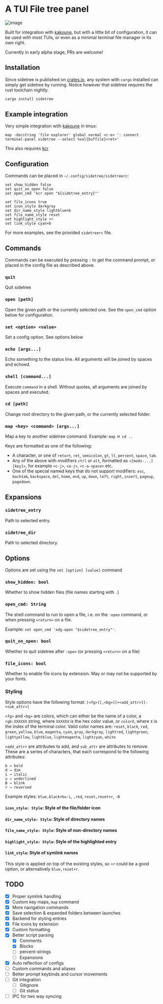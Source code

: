 # A TUI File tree panel
![image](https://user-images.githubusercontent.com/3133596/128500582-5682d56c-7f26-4aa1-a3a5-33a0158fcddb.png)

Built for integration with [kakoune](https://github.com/mawww/kakoune), but with a little
bit of configuration, it can be used with most TUIs, or even as a minimal
terminal file manager in its own right.

Currently in early alpha stage, PRs are welcome!

## Installation

Since sidetree is published on [crates.io](https://crates.io/crates/sidetree),
any system with `cargo` installed can simply get sidetree by running. Notice however that sidetree 
requires the rust toolchain nightly.
```sh
cargo install sidetree
```

## Example integration

Very simple integration with [kakoune](https://github.com/mawww/kakoune) in tmux:

```kak
map -docstring 'file explorer' global normal <c-e> ': connect terminal-panel sidetree --select %val{buffile}<ret>'
```

This also requires [kcr](https://github.com/alexherbo2/kakoune.cr)

## Configuration

Commands can be placed in `~/.config/sidetree/sidetreerc`:
```
set show_hidden false
set quit_on_open false
set open_cmd 'kcr open "${sidetree_entry}"'

set file_icons true
set icon_style darkgray
set dir_name_style lightblue+b
set file_name_style reset
set highlight_style +r
set link_style cyan+b
```

For more examples, see the provided `sidetreerc` file.

## Commands

Commands can be executed by pressing `:` to get the command prompt, or placed in
the config file as described above.

### `quit`
Quit sidetree

### `open [path]`
Open the given path or the currently selected one. See the `open_cmd` option
below for configuration.

### `set <option> <value>`
Set a config option. See options below

### `echo [args...]`
Echo something to the status line. All arguments will be joined by spaces and
echoed.

### `shell [command...]`
Execute `command` in a shell. Without quotes, all arguments are joined by spaces and
executed. 

### `cd [path]`
Change root directory to the given path, or the currently selected folder.

### `map <key> <command> [args...]`
Map a key to another sidetree command. Example: `map H cd ..`

Keys are formatted as one of the following:
 - A character, or one of `return`, `ret`, `semicolon`, `gt`, `lt`, `percent`, `space`,
   `tab`.
 - Any of the above with modifiers `ctrl` or `alt`, formatted as
   `<[mods-...][key]>`, for example `<c-j>`, `<a-j>`, `<c-a-space>` etc.
 - One of the special named keys that do not support modifiers: `esc`, `backtab`,
   `backspace`, `del`, `home`, `end`, `up`, `down`, `left`, `right`, `insert`,
   `pageup`, `pagedown`.

## Expansions

### `sidetree_entry`
Path to selected entry.

### `sidetree_dir`
Path to selected directory.

## Options
Options are set using the `set [option] [value]` command

### `show_hidden: bool`
Whether to show hidden files (file names starting with `.`)

### `open_cmd: String`
The shell command to run to open a file, i.e. on the `:open` command, or when pressing `<return>` on a file. 

Example: `set open_cmd 'xdg-open "$sidetree_entry"'`.

### `quit_on_open: bool`
Whether to quit sidetree after `:open` (or pressing `<return>` on a file)

### `file_icons: bool`
Whether to enable file icons by extension. May or may not be supported by your fonts.

### Styling
Style options have the following format:
`[<fg>][,<bg>][+<add_attr>][-<sub_attr>]`

`<fg>` and `<bg>` are colors, which can either be the name of a color, a
`rgb:XXXXXX` string, where `XXXXXX` is the hex color value, or `colorX`, where
`X` is the index of the terminal color. Valid color names are:
`reset`, `black`, `red`, `green`, `yellow`, `blue`, `magenta`, `cyan`, `gray`,
`darkgray`, `lightred`, `lightgreen`, `lightyellow`, `lightblue`, `lightmagenta`,
`lightcyan`, `white`

`<add_attr>` are attributes to add, and `sub_attr` are attributes to remove.
These are a series of characters, that each correspond to the following
attributes:
```
b → bold
d → dim
i → italic
u → underlined
B → blink
r → reversed
```

Example styles: `blue,black+bu-i`, `,red`, `reset,reset+r`, `-B`

#### `icon_style: Style`: Style of the file/folder icon
#### `dir_name_style: Style`: Style of directory names
#### `file_name_style: Style`: Style of non-directory names
#### `highlight_style: Style`: Style of the highlighted entry
#### `link_style`: Style of symlink names
This style is applied on top of the existing styles, so `+r` could be a good
option, or alternatively `blue,reset+r`.

TODO
----

 - [x] Proper symlink handling
 - [x] Custom key maps, `map` command
 - [x] More navigation commands
 - [x] Save selection & expanded folders between launches
 - [x] Backend for styling entries
 - [x] File icons by extension
 - [x] Custom formatting
 - [x] Better script parsing
   - [x] Comments
   - [x] Blocks
   - [ ] percent-strings
   - [ ] Expansions
 - [x] Auto reflection of configs
 - [ ] Custom commands and aliases
 - [ ] Better prompt keybinds and cursor movements 
 - [ ] Git integration
   - [ ] Gitignore
   - [ ] Git status
 - [ ] IPC for two way syncing

